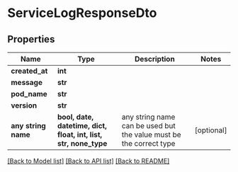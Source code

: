 # ServiceLogResponseDto


## Properties
Name | Type | Description | Notes
------------ | ------------- | ------------- | -------------
**created_at** | **int** |  | 
**message** | **str** |  | 
**pod_name** | **str** |  | 
**version** | **str** |  | 
**any string name** | **bool, date, datetime, dict, float, int, list, str, none_type** | any string name can be used but the value must be the correct type | [optional]

[[Back to Model list]](../README.md#documentation-for-models) [[Back to API list]](../README.md#documentation-for-api-endpoints) [[Back to README]](../README.md)


